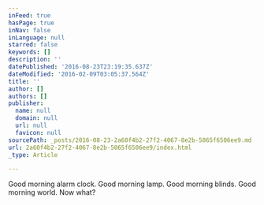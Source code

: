 ```yaml
---
inFeed: true
hasPage: true
inNav: false
inLanguage: null
starred: false
keywords: []
description: ''
datePublished: '2016-08-23T23:19:35.637Z'
dateModified: '2016-02-09T03:05:37.564Z'
title: ''
author: []
authors: []
publisher:
  name: null
  domain: null
  url: null
  favicon: null
sourcePath: _posts/2016-08-23-2a60f4b2-27f2-4067-8e2b-5065f6506ee9.md
url: 2a60f4b2-27f2-4067-8e2b-5065f6506ee9/index.html
_type: Article

---
```

Good morning alarm clock. Good morning lamp. Good morning blinds. Good morning world. Now what?